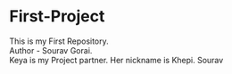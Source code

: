 # First-Project
This is my First Repository.
<br>
Author - Sourav Gorai.
<br>
Keya is my Project partner. Her nickname is Khepi. 
</https> Sourav
